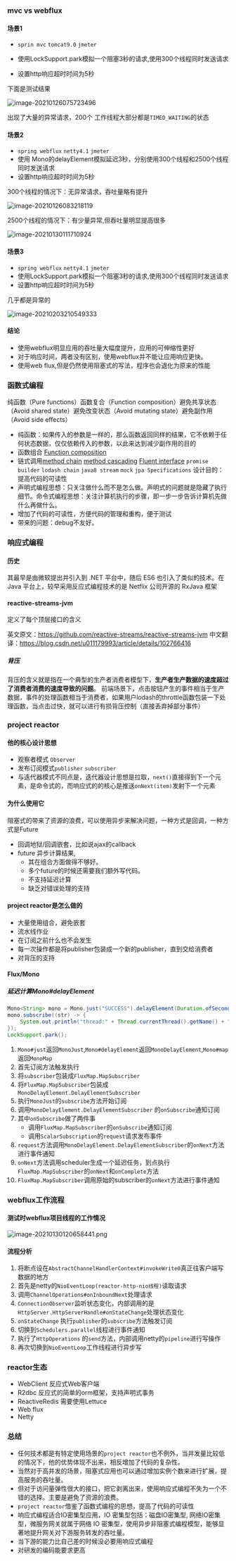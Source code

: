 ### mvc vs webflux

#### 场景1
* `sprin mvc` `tomcat9.0` `jmeter`

* 使用LockSupport.park模拟一个阻塞3秒的请求,使用300个线程同时发送请求
* 设置http响应超时时间为5秒

下面是测试结果

![image-20210126075723496](image-20210126075723496.png)

出现了大量的异常请求，200个 工作线程大部分都是`TIMED_WAITING`的状态

#### 场景2

* `spring webflux` `netty4.1` `jmeter`
* 使用 Mono的delayElement模拟延迟3秒，分别使用300个线程和2500个线程同时发送请求
* 设置http响应超时时间为5秒

300个线程的情况下：无异常请求，吞吐量略有提升

![image-20210126083218119](image-20210126083218119.png)

2500个线程的情况下：有少量异常,但吞吐量明显提高很多

![image-20210130111710924](image-20210130111710924.png)

#### 场景3
* `spring webflux` `netty4.1` `jmeter`
* 使用LockSupport.park模拟一个阻塞3秒的请求,使用300个线程同时发送请求
* 设置http响应超时时间为5秒

几乎都是异常的

![image-20210203210549333](image-20210203210549333.png)

#### 结论

* 使用webflux明显应用的吞吐量大幅度提升，应用的可伸缩性更好
* 对于响应时间，两者没有区别，使用webflux并不能让应用响应更快。
* 使用web flux,但是仍然使用阻塞式的写法，程序也会退化为原来的性能

###  函数式编程

纯函数（Pure functions）函数复合（Function composition）避免共享状态（Avoid shared state）避免改变状态（Avoid mutating state）避免副作用（Avoid side effects）

* 纯函数：如果传入的参数是一样的，那么函数返回同样的结果，它不依赖于任何状态数据，仅仅依赖传入的参数，以此来达到减少副作用的目的
* 函数组合 [Function composition](https://www.cs.utah.edu/~germain/PPS/Topics/composition.html)
* 链式调用[method chain](https://en.wikipedia.org/wiki/Method_chaining)  [method cascading](https://en.wikipedia.org/wiki/Method_cascading)  [Fluent interface](https://en.wikipedia.org/wiki/Fluent_interface) `promise`  `builder`  `lodash chain` `java8 stream` `mock` `jpa Specifications` 设计目的：提高代码的可读性
* 声明式编程思想：只关注做什么而不是怎么做。声明式的问题就是隐藏了执行细节。命令式编程思想：关注计算机执行的步骤，即一步一步告诉计算机先做什么再做什么。
* 增加了代码的可读性，方便代码的管理和重构，便于测试
* 带来的问题：debug不友好。
### 响应式编程

#### 历史

其最早是由微软提出并引入到 .NET 平台中，随后 ES6 也引入了类似的技术。在 Java 平台上，较早采用反应式编程技术的是 Netflix 公司开源的 RxJava 框架

#### reactive-streams-jvm

定义了每个顶层接口的含义

英文原文：https://github.com/reactive-streams/reactive-streams-jvm
中文翻译：https://blog.csdn.net/u011179993/article/details/102766416

##### 背压
背压的含义就是指在一个典型的生产者消费者模型下，**生产者生产数据的速度超过了消费者消费的速度导致的问题**。
前端场景下，点击按钮产生的事件相当于生产数据，事件的处理函数相当于消费者，如果用户lodash的throttle函数包装一下处理函数，当点击过快，就可以进行有损背压控制（直接丢弃掉部分事件）

### project reactor

#### 他的核心设计思想
* 观察者模式 `Observer`
* 发布订阅模式`publisher` `subscriber`
* 与迭代器模式不同点是，迭代器设计思想是拉取，`next()`直接得到下一个元素，是命令式的，而响应式的的核心是推送`onNext(item)`发射下一个元素

#### 为什么使用它
阻塞式的带来了资源的浪费，可以使用异步来解决问题，一种方式是回调，一种方式是Future
* 回调地狱/回调嵌套，比如说ajax的callback
* future 异步计算结果,
  * 其在组合方面做得不够好。
  * 多个future的时候还需要我们额外写代码。
  * 不支持延迟计算
  * 缺乏对错误处理的支持

#### project reactor是怎么做的
* 大量使用组合，避免嵌套
* 流水线作业
* 在订阅之前什么也不会发生
* 每一次操作都是将publisher包装成一个新的publisher，直到交给消费者
* 对背压的支持

#### Flux/Mono

##### 延迟计算Mono#delayElement

```java
Mono<String> mono = Mono.just("SUCCESS").delayElement(Duration.ofSeconds(3)).map(String::toLowerCase);
mono.subscribe((str) -> {
    System.out.println("thread:" + Thread.currentThread().getName() + " element:" + str);
});
LockSupport.park();
```

1. `Mono#just`返回`MonoJust`,`Mono#delayElement`返回`MonoDelayElement`,`Mono#map`返回`MonoMap`
2. 首先订阅方法触发执行
3. 将`subscriber`包装成`FluxMap.MapSubscriber`
4. 将`FluxMap.MapSubscriber`包装成`MonoDelayElement.DelayElementSubscriber`
5. 执行`MonoJust`的`subscribe`方法开始订阅
6. 调用`MonoDelayElement.DelayElementSubscriber` 的`onSubscribe`通知订阅
7. 其中`onSubscribe`做了两件事
	* 调用`FluxMap.MapSubscriber`的`onSubscribe`通知订阅
	* 调用`ScalarSubscription`的`request`请求发布事件
8. `request`方法调用`MonoDelayElement.DelayElementSubscriber`的`onNext`方法进行事件通知
9. `onNext`方法调用scheduler生成一个延迟任务，到点执行`FluxMap.MapSubscriber`的`onNext`和`onComplete`方法
10. `FluxMap.MapSubscriber`调用原始的subscriber的`onNext`方法进行事件通知

### webflux工作流程
#### 测试时webflux项目线程的工作情况
![image-20210130120658441.png](image-20210130120658441.png)
#### 流程分析

1. 将断点设在`AbstractChannelHandlerContext#invokeWrite0`真正往客户端写数据的地方
1. 首先是netty的`NioEventLoop(reactor-http-nio线程)`读取请求
2. 调用`ChannelOperations#onInboundNext`处理请求
3. `ConnectionObserver`监听状态变化，内部调用的是`HttpServer.HttpServerHandle#onStateChange`处理状态变化
4. `onStateChange` 执行`publisher`的`subscribe`方法触发订阅
6. 切换到`Schedulers.parallel`线程进行事件通知
7. 执行了`HttpOperations` 的`send`方法，内部调用netty的`pipeline`进行写操作
8. 再次切换到`NioEventLoop`工作线程进行异步写

###  reactor生态
* WebClient 反应式Web客户端
* R2dbc 反应式的简单的orm框架，支持声明式事务
* ReactiveRedis 需要使用Lettuce
* Web flux
* Netty

### 总结

* 任何技术都是有特定使用场景的`project reactor`也不例外，当并发量比较低的情况下，他的优势体现不出来，相反增加了代码的复杂性。
* 当然对于高并发的场景，阻塞式应用也可以通过增加实例个数来进行扩展，提高服务的吞吐量。
* 但对于访问量弹性很大的接口，把它剥离出来，使用响应式编程不失为一个不错的选择。主要是避免了资源的浪费。
* `project reactor`借鉴了函数式编程的思想，提高了代码的可读性
* 响应式编程适合IO密集型应用，IO 密集型包括：磁盘IO密集型, 网络IO密集型，微服务网关就属于网络 IO 密集型，使用异步非阻塞式编程模型，能够显著地提升网关对下游服务转发的吞吐量。
* 当下游的能力比自己差的时候没必要用响应式编程
* 对研发的编码能要求更高